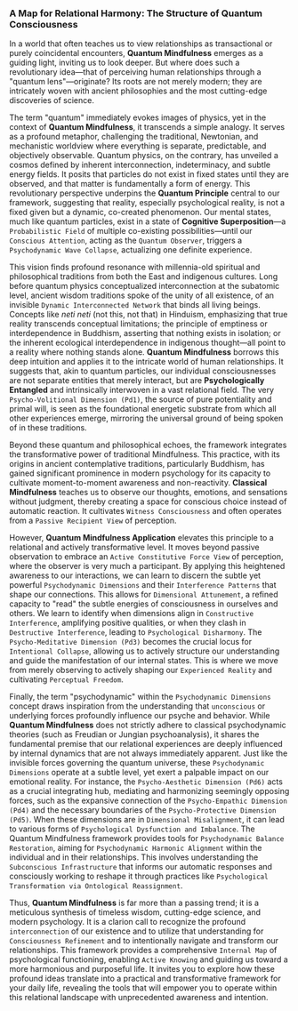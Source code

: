 ### A Map for Relational Harmony: The Structure of Quantum Consciousness

In a world that often teaches us to view relationships as transactional or purely coincidental encounters, **Quantum Mindfulness** emerges as a guiding light, inviting us to look deeper. But where does such a revolutionary idea—that of perceiving human relationships through a "quantum lens"—originate? Its roots are not merely modern; they are intricately woven with ancient philosophies and the most cutting-edge discoveries of science.

The term "quantum" immediately evokes images of physics, yet in the context of **Quantum Mindfulness**, it transcends a simple analogy. It serves as a profound metaphor, challenging the traditional, Newtonian, and mechanistic worldview where everything is separate, predictable, and objectively observable. Quantum physics, on the contrary, has unveiled a cosmos defined by inherent interconnection, indeterminacy, and subtle energy fields. It posits that particles do not exist in fixed states until they are observed, and that matter is fundamentally a form of energy. This revolutionary perspective underpins the **Quantum Principle** central to our framework, suggesting that reality, especially psychological reality, is not a fixed given but a dynamic, co-created phenomenon. Our mental states, much like quantum particles, exist in a state of **Cognitive Superposition**—a `Probabilistic Field` of multiple co-existing possibilities—until our `Conscious Attention`, acting as the `Quantum Observer`, triggers a `Psychodynamic Wave Collapse`, actualizing one definite experience.

This vision finds profound resonance with millennia-old spiritual and philosophical traditions from both the East and indigenous cultures. Long before quantum physics conceptualized interconnection at the subatomic level, ancient wisdom traditions spoke of the unity of all existence, of an invisible `Dynamic Interconnected Network` that binds all living beings. Concepts like *neti neti* (not this, not that) in Hinduism, emphasizing that true reality transcends conceptual limitations; the principle of emptiness or interdependence in Buddhism, asserting that nothing exists in isolation; or the inherent ecological interdependence in indigenous thought—all point to a reality where nothing stands alone. **Quantum Mindfulness** borrows this deep intuition and applies it to the intricate world of human relationships. It suggests that, akin to quantum particles, our individual consciousnesses are not separate entities that merely interact, but are **Psychologically Entangled** and intrinsically interwoven in a vast relational field. The very `Psycho-Volitional Dimension (Pd1)`, the source of pure potentiality and primal will, is seen as the foundational energetic substrate from which all other experiences emerge, mirroring the universal ground of being spoken of in these traditions.

Beyond these quantum and philosophical echoes, the framework integrates the transformative power of traditional Mindfulness. This practice, with its origins in ancient contemplative traditions, particularly Buddhism, has gained significant prominence in modern psychology for its capacity to cultivate moment-to-moment awareness and non-reactivity. **Classical Mindfulness** teaches us to observe our thoughts, emotions, and sensations without judgment, thereby creating a space for conscious choice instead of automatic reaction. It cultivates `Witness Consciousness` and often operates from a `Passive Recipient View` of perception.

However, **Quantum Mindfulness Application** elevates this principle to a relational and actively transformative level. It moves beyond passive observation to embrace an `Active Constitutive Force View` of perception, where the observer is very much a participant. By applying this heightened awareness to our interactions, we can learn to discern the subtle yet powerful `Psychodynamic Dimensions` and their `Interference Patterns` that shape our connections. This allows for `Dimensional Attunement`, a refined capacity to "read" the subtle energies of consciousness in ourselves and others. We learn to identify when dimensions align in `Constructive Interference`, amplifying positive qualities, or when they clash in `Destructive Interference`, leading to `Psychological Disharmony`. The `Psycho-Meditative Dimension (Pd3)` becomes the crucial locus for `Intentional Collapse`, allowing us to actively structure our understanding and guide the manifestation of our internal states. This is where we move from merely observing to actively shaping our `Experienced Reality` and cultivating `Perceptual Freedom`.

Finally, the term "psychodynamic" within the `Psychodynamic Dimensions` concept draws inspiration from the understanding that `unconscious` or underlying forces profoundly influence our psyche and behavior. While **Quantum Mindfulness** does not strictly adhere to classical psychodynamic theories (such as Freudian or Jungian psychoanalysis), it shares the fundamental premise that our relational experiences are deeply influenced by internal dynamics that are not always immediately apparent. Just like the invisible forces governing the quantum universe, these `Psychodynamic Dimensions` operate at a subtle level, yet exert a palpable impact on our emotional reality. For instance, the `Psycho-Aesthetic Dimension (Pd6)` acts as a crucial integrating hub, mediating and harmonizing seemingly opposing forces, such as the expansive connection of the `Psycho-Empathic Dimension (Pd4)` and the necessary boundaries of the `Psycho-Protective Dimension (Pd5)`. When these dimensions are in `Dimensional Misalignment`, it can lead to various forms of `Psychological Dysfunction and Imbalance`. The Quantum Mindfulness framework provides tools for `Psychodynamic Balance Restoration`, aiming for `Psychodynamic Harmonic Alignment` within the individual and in their relationships. This involves understanding the `Subconscious Infrastructure` that informs our automatic responses and consciously working to reshape it through practices like `Psychological Transformation via Ontological Reassignment`.

Thus, **Quantum Mindfulness** is far more than a passing trend; it is a meticulous synthesis of timeless wisdom, cutting-edge science, and modern psychology. It is a clarion call to recognize the profound `interconnection` of our existence and to utilize that understanding for `Consciousness Refinement` and to intentionally navigate and transform our relationships. This framework provides a comprehensive `Internal Map` of psychological functioning, enabling `Active Knowing` and guiding us toward a more harmonious and purposeful life. It invites you to explore how these profound ideas translate into a practical and transformative framework for your daily life, revealing the tools that will empower you to operate within this relational landscape with unprecedented awareness and intention.